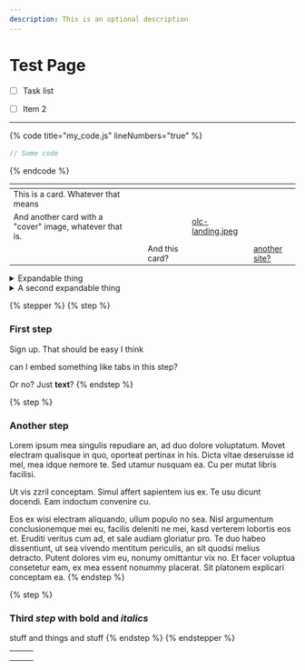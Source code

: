 ```yaml
---
description: This is an optional description
---
```


# Test Page



* [ ] Task list
* [ ] Item 2



***

{% code title="my_code.js" lineNumbers="true" %}
```javascript
// Some code
```
{% endcode %}



<table data-view="cards"><thead><tr><th></th><th></th><th></th><th data-hidden data-card-cover data-type="files"></th><th data-hidden data-card-target data-type="content-ref"></th></tr></thead><tbody><tr><td>This is a card. Whatever that means</td><td></td><td></td><td></td><td></td></tr><tr><td>And another card with a "cover" image, whatever that is.</td><td></td><td></td><td><a href="../.gitbook/assets/olc-landing.jpeg">olc-landing.jpeg</a></td><td></td></tr><tr><td></td><td></td><td>And this card?</td><td></td><td><a href="https://app.gitbook.com/o/zVE4wfWnE0orO86YtQCP/s/DfcPuZhDcXQKbbjaMCa5/">another site?</a></td></tr></tbody></table>



<details>

<summary>Expandable thing</summary>

This is the content for the expandable thing.

<img src="../.gitbook/assets/turn-on-construction-mode.jpeg" alt="" data-size="original">

I put an _image_ up there :point\_up:

</details>

<details>

<summary>A second expandable thing</summary>

Lorem ipsum mea singulis repudiare an, ad duo dolore voluptatum. Movet electram qualisque in quo, oporteat pertinax in his. Dicta vitae deseruisse id mel, mea idque nemore te. Sed utamur nusquam ea. Cu per mutat libris facilisi.

Ut vis zzril conceptam. Simul affert sapientem ius ex. Te usu dicunt docendi. Eam indoctum convenire cu.

Tale soleat facilis vel et, qui virtute dissentiunt no, causae eruditi sed ea. Qui posidonium liberavisse ut. Eu fugit aliquyam mandamus cum. Et legimus commune percipit sea, mea mucius graeco te, oratio delicata cum id. Ad has natum probo scribentur, ne nostrud aliquam urbanitas pro, id nonummy minimum qui. Nam malis choro partem ad.

Eos ex wisi electram aliquando, ullum populo no sea. Nisl argumentum conclusionemque mei eu, facilis deleniti ne mei, kasd verterem lobortis eos et. Eruditi veritus cum ad, et sale audiam gloriatur pro. Te duo habeo dissentiunt, ut sea vivendo mentitum periculis, an sit quodsi melius detracto. Putent dolores vim eu, nonumy omittantur vix no. Et facer voluptua consetetur eam, ex mea essent nonummy placerat. Sit platonem explicari conceptam ea.

</details>

{% stepper %}
{% step %}
### First step

Sign up. That should be easy I think

can I embed something like tabs in this step?

Or no? Just **text**?
{% endstep %}

{% step %}
### Another step

Lorem ipsum mea singulis repudiare an, ad duo dolore voluptatum. Movet electram qualisque in quo, oporteat pertinax in his. Dicta vitae deseruisse id mel, mea idque nemore te. Sed utamur nusquam ea. Cu per mutat libris facilisi.

Ut vis zzril conceptam. Simul affert sapientem ius ex. Te usu dicunt docendi. Eam indoctum convenire cu.

Eos ex wisi electram aliquando, ullum populo no sea. Nisl argumentum conclusionemque mei eu, facilis deleniti ne mei, kasd verterem lobortis eos et. Eruditi veritus cum ad, et sale audiam gloriatur pro. Te duo habeo dissentiunt, ut sea vivendo mentitum periculis, an sit quodsi melius detracto. Putent dolores vim eu, nonumy omittantur vix no. Et facer voluptua consetetur eam, ex mea essent nonummy placerat. Sit platonem explicari conceptam ea.
{% endstep %}

{% step %}
### Third _step_ with bold and _italics_

stuff and things and stuff
{% endstep %}
{% endstepper %}



|   |   |   |
| - | - | - |
|   |   |   |
|   |   |   |
|   |   |   |
